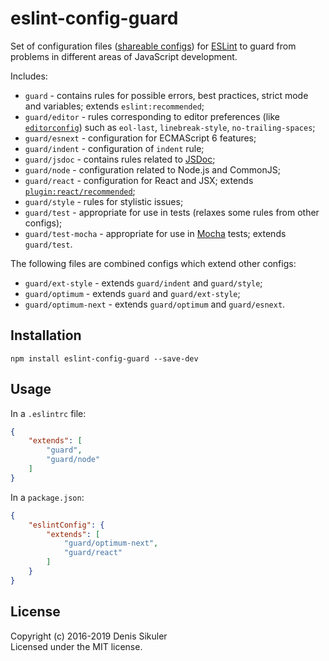 # eslint-config-guard

Set of configuration files ([shareable configs](http://eslint.org/docs/developer-guide/shareable-configs))
for [ESLint](http://eslint.org) to guard from problems in different areas of JavaScript development.

Includes:

* `guard` - contains rules for possible errors, best practices, strict mode and variables; extends `eslint:recommended`;
* `guard/editor` - rules corresponding to editor preferences (like [`editorconfig`](http://editorconfig.org/))
    such as `eol-last`, `linebreak-style`, `no-trailing-spaces`;
* `guard/esnext` - configuration for ECMAScript 6 features;
* `guard/indent` - configuration of `indent` rule;
* `guard/jsdoc` - contains rules related to [JSDoc](https://jsdoc.app/);
* `guard/node` - configuration related to Node.js and CommonJS;
* `guard/react` - configuration for React and JSX; extends [`plugin:react/recommended`](https://github.com/yannickcr/eslint-plugin-react);
* `guard/style` - rules for stylistic issues;
* `guard/test` - appropriate for use in tests (relaxes some rules from other configs);
* `guard/test-mocha` - appropriate for use in [Mocha](http://mochajs.org/) tests; extends `guard/test`.

The following files are combined configs which extend other configs:

* `guard/ext-style` - extends `guard/indent` and `guard/style`;
* `guard/optimum` - extends `guard` and `guard/ext-style`;
* `guard/optimum-next` - extends `guard/optimum` and `guard/esnext`.

## Installation

    npm install eslint-config-guard --save-dev

## Usage

In a `.eslintrc` file:

```json
{
    "extends": [
        "guard",
        "guard/node"
    ]
}
```

In a `package.json`:

```json
{
    "eslintConfig": {
        "extends": [
            "guard/optimum-next",
            "guard/react"
        ]
    }
}
```

## License
Copyright (c) 2016-2019 Denis Sikuler  
Licensed under the MIT license.
